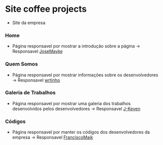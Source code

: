 # Site coffee projects
- Site da empresa


### Home
* Página responsavel por mostrar a introdução sobre a página -> Responsavel [JoseMayke](<https://github.com/JoseMayke>)

### Quem Somos
* Página responsavel por mostrar informações sobre os desenvolvedores -> Responsavel [wrtinho](<https://github.com/wrtinho/>)

### Galeria de Trabalhos
* Página responsavel por mostrar uma galeria dos trabalhos desenvolvidos pelos desenvolvedores -> Responsavel [J-Keven](<https://github.com/J-Keven>)

### Códigos
* Página responsavel por manter os códigos dos desenvolvedores da empresa -> Responsavel [FranciscoMaik](<https://github.com/FranciscoMaik>) 
